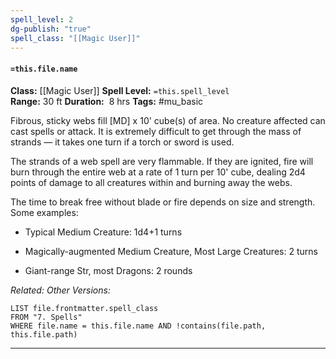 ```yaml
---
spell_level: 2
dg-publish: "true"
spell_class: "[[Magic User]]"
---
```


#### `=this.file.name`

**Class:** [[Magic User]]
**Spell Level:** `=this.spell_level`  
**Range:**  30 ft
**Duration:**  8 hrs
**Tags:** #mu_basic 

Fibrous, sticky webs fill [MD] x 10' cube(s) of area. No creature affected can cast spells or attack. It is extremely difficult to get through the mass of strands — it takes one turn if a torch or sword is used. 

The strands of a web spell are very flammable. If they are ignited, fire will burn through the entire web at a rate of 1 turn per 10' cube, dealing 2d4 points of damage to all creatures within and burning away the webs. 

The time to break free without blade or fire depends on size and strength. Some examples:

- Typical Medium Creature: 1d4+1 turns

- Magically-augmented Medium Creature, Most Large Creatures: 2 turns

- Giant-range Str, most Dragons: 2 rounds


*Related:* 
*Other Versions:*
```dataview
LIST file.frontmatter.spell_class
FROM "7. Spells"
WHERE file.name = this.file.name AND !contains(file.path, this.file.path)
```
___


